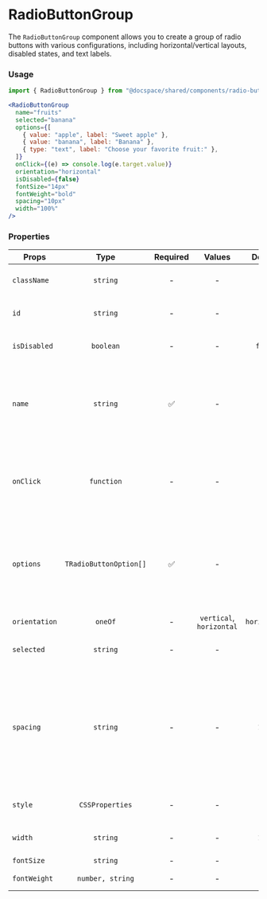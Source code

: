 # RadioButtonGroup

The `RadioButtonGroup` component allows you to create a group of radio buttons with various configurations, including horizontal/vertical layouts, disabled states, and text labels.

### Usage

```js
import { RadioButtonGroup } from "@docspace/shared/components/radio-button-group";
```

```jsx
<RadioButtonGroup
  name="fruits"
  selected="banana"
  options={[
    { value: "apple", label: "Sweet apple" },
    { value: "banana", label: "Banana" },
    { type: "text", label: "Choose your favorite fruit:" },
  ]}
  onClick={(e) => console.log(e.target.value)}
  orientation="horizontal"
  isDisabled={false}
  fontSize="14px"
  fontWeight="bold"
  spacing="10px"
  width="100%"
/>
```

### Properties

| Props         |          Type          | Required |          Values          |   Default    | Description                                                                                                                                                                           |
| ------------- | :--------------------: | :------: | :----------------------: | :----------: | ------------------------------------------------------------------------------------------------------------------------------------------------------------------------------------- |
| `className`   |        `string`        |    -     |            -             |      -       | Custom class name for additional styling.                                                                                                                                             |
| `id`          |        `string`        |    -     |            -             |      -       | Unique identifier for the component.                                                                                                                                                  |
| `isDisabled`  |       `boolean`        |    -     |            -             |   `false`    | Disables all radio buttons in the group.                                                                                                                                              |
| `name`        |        `string`        |    ✅    |            -             |      -       | Used as the HTML `name` property for `<input>` tags, facilitating identification of each `RadioButtonGroup`.                                                                          |
| `onClick`     |       `function`       |    -     |            -             |      -       | Callback function to handle click events on the radio buttons. Receives the event as an argument.                                                                                     |
| `options`     | `TRadioButtonOption[]` |    ✅    |            -             |      -       | Array of option objects, each containing properties for individual radio buttons. Supports `value`, `label`, `type`, `disabled`, `id`, and `autoFocus`.                               |
| `orientation` |        `oneOf`         |    -     | `vertical`, `horizontal` | `horizontal` | Position of radiobuttons.                                                                                                                                                             |
| `selected`    |        `string`        |    -     |            -             |      -       | Value of the currently selected radio button.                                                                                                                                         |
| `spacing`     |        `string`        |    -     |            -             |    `15px`    | Sets the margin between radio buttons. For horizontal orientation, `margin-left` is applied to all except the first; for vertical, `margin-bottom` is applied to all except the last. |
| `style`       |    `CSSProperties`     |    -     |            -             |      -       | Inline styles to apply to the container.                                                                                                                                              |
| `width`       |        `string`        |    -     |            -             |    `100%`    | Width of RadioButtonGroup container.                                                                                                                                                  |
| `fontSize`    |        `string`        |    -     |            -             |      -       | Font size of link.                                                                                                                                                                    |
| `fontWeight`  |    `number, string`    |    -     |            -             |      -       | Font weight of link.                                                                                                                                                                  |
